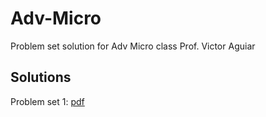 # Adv-Micro
Problem set solution for Adv Micro class Prof. Victor Aguiar

## Solutions

Problem set 1: [pdf]()
